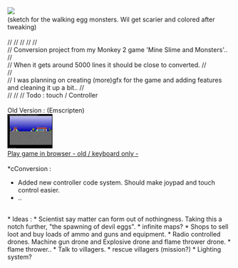 
<img src="https://cromdesi.home.xs4all.nl/images/linking/gif/dogsketch.gif" width="20%"><br>
(sketch for the walking egg monsters. Wil get scarier and colored after tweaking)
<br>
<br>
//
    //
    //
    //
    //<br>
    // Conversion project from my Monkey 2 game 'Mine Slime and Monsters'..
    //<br>
    // When it gets around 5000 lines it should be close to converted.
    //<br>
    //<br>
    // I was planning on creating (more)gfx for the game and adding features and cleaning it up a bit..
    //<br>
    //
    //
    // Todo : touch / Controller<br>
    <br>Old Version : (Emscripten)<br>
    <img src="Media/oldversion.jpg" width="20%"><br>
    [Play game in browser - old / keyboard only -](https://cromdesi.home.xs4all.nl/emscripten/monstermineslime/Untitled1.html)
    <br>
    <br>
 *cConversion :
 * Added new controller code system. Should make joypad and touch control easier.
 * ..
 <br>
 * Ideas :
 * Scientist say matter can form out of nothingness. Taking this a notch further, "the spawning of devil eggs".
 * infinite maps?
 * Shops to sell loot and buy loads of ammo and guns and equipment.
 * Radio controlled drones. Machine gun drone and Explosive drone and flame thrower drone.
 * flame thrower..
 * Talk to villagers.
 * rescue villagers (mission?)
 * Lighting system?
